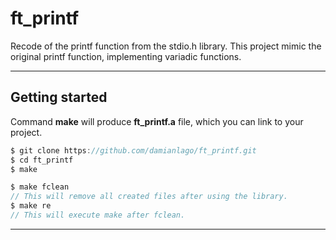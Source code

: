 # **ft_printf**
Recode of the printf function from the stdio.h library. This project mimic the original printf function, implementing variadic functions.

---

## Getting started
Command **make** will produce **ft_printf.a** file, which you can link to your project.
```c
$ git clone https://github.com/damianlago/ft_printf.git
$ cd ft_printf
$ make 

$ make fclean
// This will remove all created files after using the library.
$ make re
// This will execute make after fclean.
```
---
